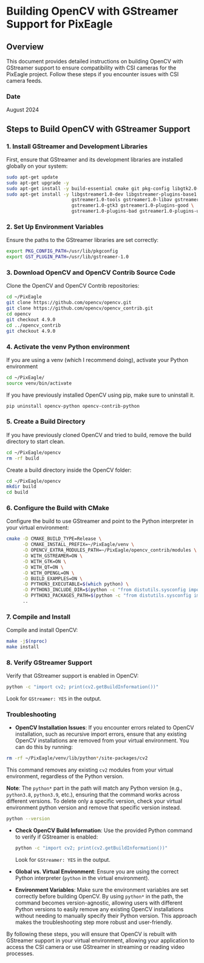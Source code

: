 
# Building OpenCV with GStreamer Support for PixEagle

## Overview

This document provides detailed instructions on building OpenCV with GStreamer support to ensure compatibility with CSI cameras for the PixEagle project. Follow these steps if you encounter issues with CSI camera feeds.

### Date
August 2024

## Steps to Build OpenCV with GStreamer Support

### 1. Install GStreamer and Development Libraries

First, ensure that GStreamer and its development libraries are installed globally on your system:

```bash
sudo apt-get update
sudo apt-get upgrade -y
sudo apt-get install -y build-essential cmake git pkg-config libgtk2.0-dev
sudo apt-get install -y libgstreamer1.0-dev libgstreamer-plugins-base1.0-dev \
                        gstreamer1.0-tools gstreamer1.0-libav gstreamer1.0-gl \
                        gstreamer1.0-gtk3 gstreamer1.0-plugins-good \
                        gstreamer1.0-plugins-bad gstreamer1.0-plugins-ugly
```

### 2. Set Up Environment Variables

Ensure the paths to the GStreamer libraries are set correctly:

```bash
export PKG_CONFIG_PATH=/usr/lib/pkgconfig
export GST_PLUGIN_PATH=/usr/lib/gstreamer-1.0
```

### 3. Download OpenCV and OpenCV Contrib Source Code

Clone the OpenCV and OpenCV Contrib repositories:

```bash
cd ~/PixEagle
git clone https://github.com/opencv/opencv.git
git clone https://github.com/opencv/opencv_contrib.git
cd opencv
git checkout 4.9.0
cd ../opencv_contrib
git checkout 4.9.0
```




### 4. Activate the venv Python environment

If you are using a venv (which I recommend doing), activate your Python environment

```bash
cd ~/PixEagle/
source venv/bin/activate
```
If you have previously installed OpenCV using pip, make sure to uninstall it.

```bash
pip uninstall opencv-python opencv-contrib-python
```


### 5. Create a Build Directory

If you have previously cloned OpenCV and tried to build, remove the build directory to start clean.

```bash
cd ~/PixEagle/opencv
rm -rf build
```

Create a build directory inside the OpenCV folder:

```bash
cd ~/PixEagle/opencv
mkdir build
cd build
```

### 6. Configure the Build with CMake

Configure the build to use GStreamer and point to the Python interpreter in your virtual environment:

```bash
cmake -D CMAKE_BUILD_TYPE=Release \
      -D CMAKE_INSTALL_PREFIX=~/PixEagle/venv \
      -D OPENCV_EXTRA_MODULES_PATH=~/PixEagle/opencv_contrib/modules \
      -D WITH_GSTREAMER=ON \
      -D WITH_GTK=ON \
      -D WITH_QT=ON \
      -D WITH_OPENGL=ON \
      -D BUILD_EXAMPLES=ON \
      -D PYTHON3_EXECUTABLE=$(which python) \
      -D PYTHON3_INCLUDE_DIR=$(python -c "from distutils.sysconfig import get_python_inc; print(get_python_inc())") \
      -D PYTHON3_PACKAGES_PATH=$(python -c "from distutils.sysconfig import get_python_lib; print(get_python_lib())") \
      ..
```

### 7. Compile and Install

Compile and install OpenCV:

```bash
make -j$(nproc)
make install
```

### 8. Verify GStreamer Support

Verify that GStreamer support is enabled in OpenCV:

```bash
python -c "import cv2; print(cv2.getBuildInformation())"
```

Look for `GStreamer: YES` in the output.


### Troubleshooting

  - **OpenCV Installation Issues**: If you encounter errors related to OpenCV installation, such as recursive import errors, ensure that any existing OpenCV installations are removed from your virtual environment. You can do this by running:
  ```bash
  rm -rf ~/PixEagle/venv/lib/python*/site-packages/cv2
  ```
  This command removes any existing `cv2` modules from your virtual environment, regardless of the Python version.

  **Note**: The `python*` part in the path will match any Python version (e.g., `python3.8`, `python3.9`, etc.), ensuring that the command works across different versions.
  To delete only a specific version, check your virtual environment python version and remove that specific version instead.

  ```bash
  python --version
  ```

- **Check OpenCV Build Information**: Use the provided Python command to verify if GStreamer is enabled:
  ```bash
  python -c "import cv2; print(cv2.getBuildInformation())"
  ```
  Look for `GStreamer: YES` in the output.

- **Global vs. Virtual Environment**: Ensure you are using the correct Python interpreter (`python` in the virtual environment).

- **Environment Variables**: Make sure the environment variables are set correctly before building OpenCV.
By using `python*` in the path, the command becomes version-agnostic, allowing users with different Python versions to easily remove any existing OpenCV installations without needing to manually specify their Python version. This approach makes the troubleshooting step more robust and user-friendly. 



By following these steps, you will ensure that OpenCV is rebuilt with GStreamer support in your virtual environment, allowing your application to access the CSI camera or use GStreamer in streaming or reading video processes.
